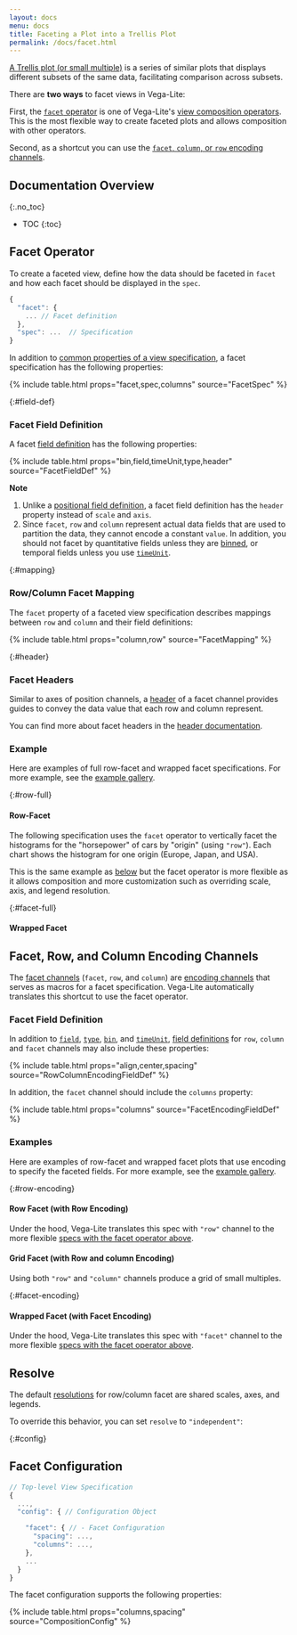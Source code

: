 ```yaml
---
layout: docs
menu: docs
title: Faceting a Plot into a Trellis Plot
permalink: /docs/facet.html
---
```


[A Trellis plot (or small multiple)](https://en.wikipedia.org/wiki/Small_multiple) is a series of similar plots that displays different subsets of the same data, facilitating comparison across subsets.

There are **two ways** to facet views in Vega-Lite:

First, the [`facet` operator](#facet-operator) is one of Vega-Lite's [view composition operators](composition.html). This is the most flexible way to create faceted plots and allows composition with other operators.

Second, as a shortcut you can use the [`facet`, `column`, or `row` encoding channels](#facet-channels).

<!--prettier-ignore-start-->
## Documentation Overview
{:.no_toc}

- TOC
{:toc}

<!--prettier-ignore-end-->

## Facet Operator

To create a faceted view, define how the data should be faceted in `facet` and how each facet should be displayed in the `spec`.

```js
{
  "facet": {
    ... // Facet definition
  },
  "spec": ...  // Specification
}
```

In addition to [common properties of a view specification](spec.html#common), a facet specification has the following properties:

{% include table.html props="facet,spec,columns" source="FacetSpec" %}

{:#field-def}

### Facet Field Definition

A facet [field definition](encoding.html#field-def) has the following properties:

{% include table.html props="bin,field,timeUnit,type,header" source="FacetFieldDef" %}

**Note**

1. Unlike a [positional field definition](encoding.html#position-field-def), a facet field definition has the `header` property instead of `scale` and `axis`.
2. Since `facet`, `row` and `column` represent actual data fields that are used to partition the data, they cannot encode a constant `value`. In addition, you should not facet by quantitative fields unless they are [binned](bin.html), or temporal fields unless you use [`timeUnit`](timeunit.html).

{:#mapping}

### Row/Column Facet Mapping

The `facet` property of a faceted view specification describes mappings between `row` and `column` and their field definitions:

{% include table.html props="column,row" source="FacetMapping" %}

{:#header}

### Facet Headers

Similar to axes of position channels, a [header](header.html) of a facet channel provides guides to convey the data value that each row and column represent.

You can find more about facet headers in the [header documentation](header.html).

### Example

Here are examples of full row-facet and wrapped facet specifications. For more example, see the [example gallery]({{site.baseurl}}/examples/#trellis).

{:#row-full}

#### Row-Facet

The following specification uses the `facet` operator to vertically facet the histograms for the "horsepower" of cars by "origin" (using `"row"`). Each chart shows the histogram for one origin (Europe, Japan, and USA).

<span class="vl-example" data-dir="normalized" data-name="trellis_bar_histogram_normalized"></span>

This is the same example as [below](#row-encoding) but the facet operator is more flexible as it allows composition and more customization such as overriding scale, axis, and legend resolution.

{:#facet-full}

#### Wrapped Facet

<span class="vl-example" data-name="trellis_barley"></span>

## Facet, Row, and Column Encoding Channels

The [facet channels](encoding.html#facet) (`facet`, `row`, and `column`) are [encoding channels](encoding.html#channels) that serves as macros for a facet specification. Vega-Lite automatically translates this shortcut to use the facet operator.

### Facet Field Definition

In addition to [`field`](field.html), [`type`](type.html), [`bin`](bin.html), and [`timeUnit`](timeunit.html), [field definitions](#field-def) for `row`, `column` and `facet` channels may also include these properties:

{% include table.html props="align,center,spacing" source="RowColumnEncodingFieldDef" %}

In addition, the `facet` channel should include the `columns` property:

{% include table.html props="columns" source="FacetEncodingFieldDef" %}

### Examples

Here are examples of row-facet and wrapped facet plots that use encoding to specify the faceted fields. For more example, see the [example gallery]({{site.baseurl}}/examples/#trellis).

{:#row-encoding}

#### Row Facet (with Row Encoding)

<span class="vl-example" data-name="trellis_bar_histogram"></span>

Under the hood, Vega-Lite translates this spec with `"row"` channel to the more flexible [specs with the facet operator above](#row-full).

#### Grid Facet (with Row and column Encoding)

Using both `"row"` and `"column"` channels produce a grid of small multiples.

<span class="vl-example" data-name="facet_grid_bar"></span>

{:#facet-encoding}

#### Wrapped Facet (with Facet Encoding)

<span class="vl-example" data-name="trellis_barley"></span>

Under the hood, Vega-Lite translates this spec with `"facet"` channel to the more flexible [specs with the facet operator above](#facet-full).

## Resolve

The default [resolutions](resolve.html) for row/column facet are shared scales, axes, and legends.

To override this behavior, you can set `resolve` to `"independent"`:

<span class="vl-example" data-name="trellis_barley_independent"></span>

{:#config}

## Facet Configuration

```js
// Top-level View Specification
{
  ...,
  "config": { // Configuration Object

    "facet": { // - Facet Configuration
      "spacing": ...,
      "columns": ...,
    },
    ...
  }
}
```

The facet configuration supports the following properties:

{% include table.html props="columns,spacing" source="CompositionConfig" %}
